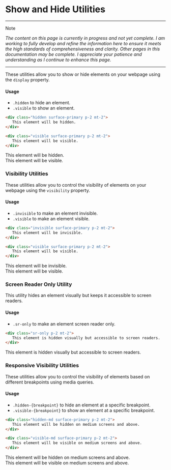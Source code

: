 # Show and Hide Utilities

---

> [!NOTE]
> _The content on this page is currently in progress and not yet complete. I am working to fully develop and refine the information here to ensure it meets the high standards of comprehensiveness and clarity. Other pages in this documentation may be complete. I appreciate your patience and understanding as I continue to enhance this page._

---

These utilities allow you to show or hide elements on your webpage using the `display` property.

#### Usage
- `.hidden` to hide an element.
- `.visible` to show an element.

```html
<div class="hidden surface-primary p-2 mt-2">
   This element will be hidden.
</div>

<div class="visible surface-primary p-2 mt-2">
   This element will be visible.
</div>

```

<div class="component-preview">
<div class="hidden surface-primary p-2 mt-2">
   This element will be hidden.
</div>

<div class="visible surface-primary p-2 mt-2">
   This element will be visible.
</div>
</div>

###  Visibility Utilities

These utilities allow you to control the visibility of elements on your webpage using the `visibility` property.

#### Usage
- `.invisible` to make an element invisible.
- `.visible` to make an element visible.

```html
<div class="invisible surface-primary p-2 mt-2">
   This element will be invisible.
</div>

<div class="visible surface-primary p-2 mt-2">
   This element will be visible.
</div>

```

<div class="component-preview">
<div class="invisible surface-primary p-2 mt-2">
   This element will be invisible.
</div>

<div class="visible surface-primary p-2 mt-2">
   This element will be visible.
</div>
</div>

###  Screen Reader Only Utility

This utility hides an element visually but keeps it accessible to screen readers.

#### Usage
- `.sr-only` to make an element screen reader only.

```html
<div class="sr-only p-2 mt-2">
   This element is hidden visually but accessible to screen readers.
</div>

```

<div class="component-preview">
<div class="sr-only p-2 mt-2">
   This element is hidden visually but accessible to screen readers.
</div>
</div>

### Responsive Visibility Utilities

These utilities allow you to control the visibility of elements based on different breakpoints using media queries.

#### Usage
- `.hidden-{breakpoint}` to hide an element at a specific breakpoint.
- `.visible-{breakpoint}` to show an element at a specific breakpoint.

```html
<div class="hidden-md surface-primary p-2 mt-2">
   This element will be hidden on medium screens and above.
</div>

<div class="visible-md surface-primary p-2 mt-2">
   This element will be visible on medium screens and above.
</div>

```

<div class="component-preview">
<div class="hidden-md surface-primary p-2 mt-2">
   This element will be hidden on medium screens and above.
</div>

<div class="visible-md surface-primary p-2 mt-2">
   This element will be visible on medium screens and above.
</div>
</div>
